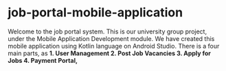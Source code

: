 # job-portal-mobile-application

Welcome to the job portal system. This is our university group project, under the Mobile Application Development module. We have created this mobile application using Kotlin language on Android Studio. 
There is a four main parts, as **1. User Management
                                 2. Post Job Vacancies
                                 3. Apply for Jobs
                                 4. Payment Portal,**
                                 




